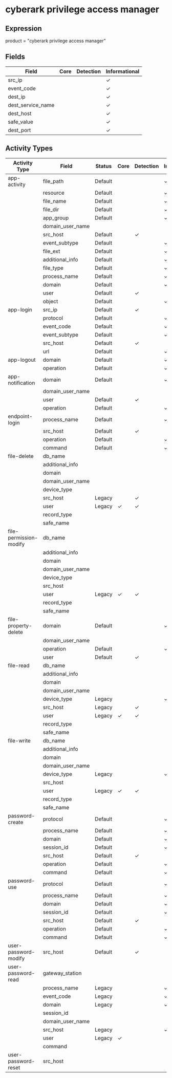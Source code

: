 cyberark privilege access manager
=================================

Expression
----------

product = "cyberark privilege access manager"

Fields
------

| Field             | Core | Detection | Informational |
| ----------------- | ---- | --------- | ------------- |
| src_ip            |      |           | &#10003;      |
| event_code        |      |           | &#10003;      |
| dest_ip           |      |           | &#10003;      |
| dest_service_name |      |           | &#10003;      |
| dest_host         |      |           | &#10003;      |
| safe_value        |      |           | &#10003;      |
| dest_port         |      |           | &#10003;      |

Activity Types
--------------

| Activity Type          | Field            | Status  | Core     | Detection | Informational |
| ---------------------- | ---------------- | ------- | -------- | --------- | ------------- |
| app-activity           | file_path        | Default |          |           | &#10003;      |
|                        | resource         | Default |          |           | &#10003;      |
|                        | file_name        | Default |          |           | &#10003;      |
|                        | file_dir         | Default |          |           | &#10003;      |
|                        | app_group        | Default |          |           | &#10003;      |
|                        | domain_user_name |         |          |           |               |
|                        | src_host         | Default |          | &#10003;  |               |
|                        | event_subtype    | Default |          |           | &#10003;      |
|                        | file_ext         | Default |          |           | &#10003;      |
|                        | additional_info  | Default |          |           | &#10003;      |
|                        | file_type        | Default |          |           | &#10003;      |
|                        | process_name     | Default |          |           | &#10003;      |
|                        | domain           | Default |          |           | &#10003;      |
|                        | user             | Default |          | &#10003;  |               |
|                        | object           | Default |          |           | &#10003;      |
| app-login              | src_ip           | Default |          | &#10003;  |               |
|                        | protocol         | Default |          |           | &#10003;      |
|                        | event_code       | Default |          |           | &#10003;      |
|                        | event_subtype    | Default |          |           | &#10003;      |
|                        | src_host         | Default |          | &#10003;  |               |
|                        | url              | Default |          |           | &#10003;      |
| app-logout             | domain           | Default |          |           | &#10003;      |
|                        | operation        | Default |          |           | &#10003;      |
| app-notification       | domain           | Default |          |           | &#10003;      |
|                        | domain_user_name |         |          |           |               |
|                        | user             | Default |          | &#10003;  |               |
|                        | operation        | Default |          |           | &#10003;      |
| endpoint-login         | process_name     | Default |          |           | &#10003;      |
|                        | src_host         | Default |          | &#10003;  |               |
|                        | operation        | Default |          |           | &#10003;      |
|                        | command          | Default |          |           | &#10003;      |
| file-delete            | db_name          |         |          |           |               |
|                        | additional_info  |         |          |           |               |
|                        | domain           |         |          |           |               |
|                        | domain_user_name |         |          |           |               |
|                        | device_type      |         |          |           |               |
|                        | src_host         | Legacy  |          | &#10003;  |               |
|                        | user             | Legacy  | &#10003; | &#10003;  |               |
|                        | record_type      |         |          |           |               |
|                        | safe_name        |         |          |           |               |
| file-permission-modify | db_name          |         |          |           |               |
|                        | additional_info  |         |          |           |               |
|                        | domain           |         |          |           |               |
|                        | domain_user_name |         |          |           |               |
|                        | device_type      |         |          |           |               |
|                        | src_host         |         |          |           |               |
|                        | user             | Legacy  | &#10003; | &#10003;  |               |
|                        | record_type      |         |          |           |               |
|                        | safe_name        |         |          |           |               |
| file-property-delete   | domain           | Default |          |           | &#10003;      |
|                        | domain_user_name |         |          |           |               |
|                        | operation        | Default |          |           | &#10003;      |
|                        | user             | Default |          | &#10003;  |               |
| file-read              | db_name          |         |          |           |               |
|                        | additional_info  |         |          |           |               |
|                        | domain           |         |          |           |               |
|                        | domain_user_name |         |          |           |               |
|                        | device_type      | Legacy  |          |           | &#10003;      |
|                        | src_host         | Legacy  |          | &#10003;  |               |
|                        | user             | Legacy  | &#10003; | &#10003;  |               |
|                        | record_type      |         |          |           |               |
|                        | safe_name        |         |          |           |               |
| file-write             | db_name          |         |          |           |               |
|                        | additional_info  |         |          |           |               |
|                        | domain           |         |          |           |               |
|                        | domain_user_name |         |          |           |               |
|                        | device_type      | Legacy  |          |           | &#10003;      |
|                        | src_host         |         |          |           |               |
|                        | user             | Legacy  | &#10003; | &#10003;  |               |
|                        | record_type      |         |          |           |               |
|                        | safe_name        |         |          |           |               |
| password-create        | protocol         | Default |          |           | &#10003;      |
|                        | process_name     | Default |          |           | &#10003;      |
|                        | domain           | Default |          |           | &#10003;      |
|                        | session_id       | Default |          |           | &#10003;      |
|                        | src_host         | Default |          | &#10003;  |               |
|                        | operation        | Default |          |           | &#10003;      |
|                        | command          | Default |          |           | &#10003;      |
| password-use           | protocol         | Default |          |           | &#10003;      |
|                        | process_name     | Default |          |           | &#10003;      |
|                        | domain           | Default |          |           | &#10003;      |
|                        | session_id       | Default |          |           | &#10003;      |
|                        | src_host         | Default |          | &#10003;  |               |
|                        | operation        | Default |          |           | &#10003;      |
|                        | command          | Default |          |           | &#10003;      |
| user-password-modify   | src_host         | Default |          | &#10003;  |               |
| user-password-read     | gateway_station  |         |          |           |               |
|                        | process_name     | Legacy  |          |           | &#10003;      |
|                        | event_code       | Legacy  |          |           | &#10003;      |
|                        | domain           | Legacy  |          |           | &#10003;      |
|                        | session_id       |         |          |           |               |
|                        | domain_user_name |         |          |           |               |
|                        | src_host         | Legacy  |          |           | &#10003;      |
|                        | user             | Legacy  | &#10003; |           |               |
|                        | command          |         |          |           |               |
| user-password-reset    | src_host         |         |          |           |               |

